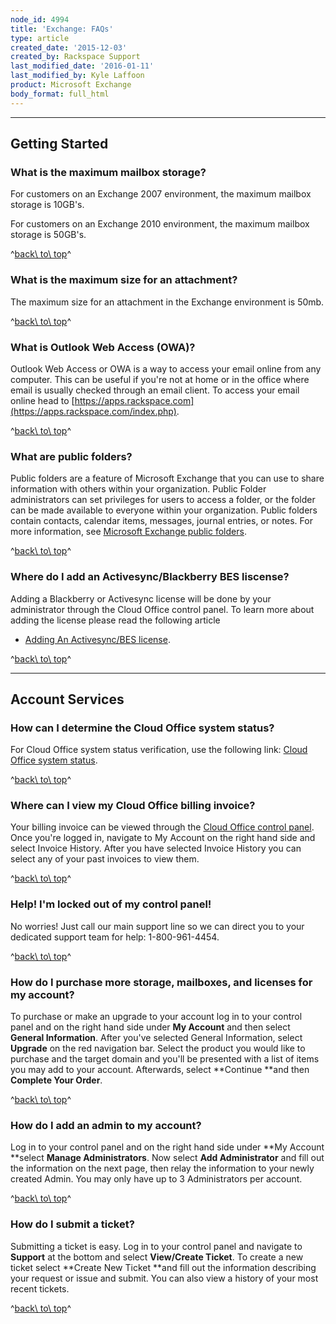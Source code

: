 ```yaml
---
node_id: 4994
title: 'Exchange: FAQs'
type: article
created_date: '2015-12-03'
created_by: Rackspace Support
last_modified_date: '2016-01-11'
last_modified_by: Kyle Laffoon
product: Microsoft Exchange
body_format: full_html
---
```


------------------------------------------------------------------------

Getting Started
---------------

### What is the maximum mailbox storage?

For customers on an Exchange 2007 environment, the maximum mailbox
storage is 10GB's.

For customers on an Exchange 2010 environment, the maximum mailbox
storage is 50GB's.

^[back\\ to\\ top](#top)^

### What is the maximum size for an attachment?

<span>The maximum size for an attachment in the Exchange environment is
50mb.</span>

^[back\\ to\\ top](#top)^

### <span>What is Outlook Web Access (OWA)?</span>

<span>Outlook Web Access or OWA is a way to access your email online
from any computer. This can be useful if you're not at home or in the
office where email is usually checked through an email client. To access
your email online head
to </span>[https://apps.rackspace.com](https://apps.rackspace.com/index.php).

^[back\\ to\\ top](#top)^

### What are public folders?

<span>Public folders are a feature of Microsoft Exchange that you can
use to share information with others within your organization. Public
Folder administrators can set privileges for users to access a folder,
or the folder can be made available to everyone within your
organization. Public folders contain contacts, calendar items, messages,
journal entries, or notes. For more information, see [Microsoft Exchange
public
folders](http://www.rackspace.com/knowledge_center/article/microsoft-exchange-public-folders).</span>

^[back\\ to\\ top](#top)^

### Where do I add an Activesync/Blackberry BES liscense?

<span>Adding a Blackberry or Activesync license will be done by your
administrator through the Cloud Office control panel. To learn more
about adding the license please read the following article
- </span>[Adding An Activesync/BES
license](/howto/add-an-activesync-or-bes-license).

^[back\\ to\\ top](#top)^

------------------------------------------------------------------------

Account Services
----------------

### How can I determine the Cloud Office system status?

<span>For Cloud Office system status verification, use the following
link: </span>[Cloud Office system
status](http://status.apps.rackspace.com/)<span>.</span>

^[back\\ to\\ top](#top)^

### Where can I view my Cloud Office billing invoice?

Your billing invoice can be viewed through the [Cloud Office control
panel](https://cp.rackspace.com/). Once you're logged in, navigate to My
Account on the right hand side and select Invoice History. After you
have selected Invoice History you can select any of your past invoices
to view them.

^[back\\ to\\ top](#top)^

### Help! I'm locked out of my control panel!

No worries! Just call our main support line so we can direct you to your
dedicated support team for help: 1-800-961-4454.

^[back\\ to\\ top](#top)^

### How do I purchase more storage, mailboxes, and licenses for my account?

To purchase or make an upgrade to your account log in to your control
panel and on the right hand side under **My Account** and then select
**General Information**. After you've selected General Information,
select **Upgrade** on the red navigation bar. Select the product you
would like to purchase and the target domain and you'll be presented
with a list of items you may add to your account. Afterwards, select
**Continue **and then **Complete Your Order**.

^[back\\ to\\ top](#top)^

### How do I add an admin to my account?

Log in to your control panel and on the right hand side under **My
Account **select **Manage Administrators**. Now select **Add
Administrator** and fill out the information on the next page, then
relay the information to your newly created Admin. You may only have up
to 3 Administrators per account.

^[back\\ to\\ top](#top)^

### How do I submit a ticket?

Submitting a ticket is easy. Log in to your control panel and navigate
to **Support** at the bottom and select **View/Create Ticket**. To
create a new ticket select **Create New Ticket **and fill out the
information describing your request or issue and submit. You can also
view a history of your most recent tickets.

^[back\\ to\\ top](#top)^

